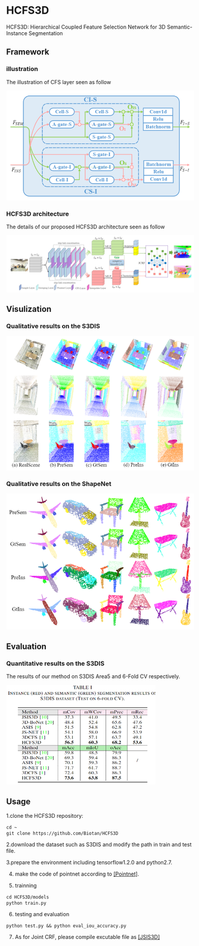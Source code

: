 # HCFS3D
HCFS3D: Hierarchical Coupled Feature Selection Network for 3D Semantic-Instance Segmentation
## Framework
### illustration
The illustration of CFS layer seen as follow

<img src="https://github.com/Biotan/HCFS3D/blob/master/misc/f1.png" width="600"/>

### HCFS3D architecture
The details of our proposed HCFS3D architecture seen as follow

<img src="https://github.com/Biotan/HCFS3D/blob/master/misc/f2.png"/>

## Visulization
### Qualitative results on the S3DIS

<img src="https://github.com/Biotan/HCFS3D/blob/master/misc/f3.png"/>

### Qualitative results on the ShapeNet

<img src="https://github.com/Biotan/HCFS3D/blob/master/misc/f4.png"/>

## Evaluation
### Quantitative results on the S3DIS
The results of our method on S3DIS Area5 and 6-Fold CV respectively.

<img src="https://github.com/Biotan/HCFS3D/blob/master/misc/f6.png" width="400"/>

## Usage
1.clone the HCFS3D repository:
```
cd ~
git clone https://github.com/Biotan/HCFS3D
```
2.download the dataset such as S3DIS and modify the path in train and test file.

3.prepare the environment including tensorflow1.2.0 and python2.7.

4. make the code of pointnet according to [[Pointnet]](https://github.com/charlesq34/pointnet).

5. trainning
```
cd HCFS3D/models
python train.py
```

6. testing and evaluation
```
python test.py && python eval_iou_accuracy.py
```
7. As for Joint CRF, please compile excutable file as [[JSIS3D]](https://github.com/pqhieu/jsis3d)